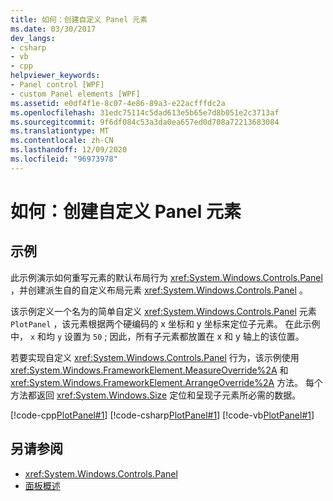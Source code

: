 ```yaml
---
title: 如何：创建自定义 Panel 元素
ms.date: 03/30/2017
dev_langs:
- csharp
- vb
- cpp
helpviewer_keywords:
- Panel control [WPF]
- custom Panel elements [WPF]
ms.assetid: e0df4f1e-8c07-4e86-89a3-e22acfffdc2a
ms.openlocfilehash: 31edc75114c5dad613e5b65e7d8b051e2c3713af
ms.sourcegitcommit: 9f6df084c53a3da0ea657ed0d708a72213683084
ms.translationtype: MT
ms.contentlocale: zh-CN
ms.lasthandoff: 12/09/2020
ms.locfileid: "96973978"
---
```

# <a name="how-to-create-a-custom-panel-element"></a>如何：创建自定义 Panel 元素
## <a name="example"></a>示例  
 此示例演示如何重写元素的默认布局行为 <xref:System.Windows.Controls.Panel> ，并创建派生自的自定义布局元素 <xref:System.Windows.Controls.Panel> 。  
  
 该示例定义一个名为的简单自定义 <xref:System.Windows.Controls.Panel> 元素 `PlotPanel` ，该元素根据两个硬编码的 x 坐标和 y 坐标来定位子元素。 在此示例中， `x` 和均 `y` 设置为 `50` ; 因此，所有子元素都放置在 x 和 y 轴上的该位置。  
  
 若要实现自定义 <xref:System.Windows.Controls.Panel> 行为，该示例使用 <xref:System.Windows.FrameworkElement.MeasureOverride%2A> 和 <xref:System.Windows.FrameworkElement.ArrangeOverride%2A> 方法。 每个方法都返回 <xref:System.Windows.Size> 定位和呈现子元素所必需的数据。  
  
 [!code-cpp[PlotPanel#1](~/samples/snippets/cpp/VS_Snippets_Wpf/PlotPanel/CPP/PlotPanel.cpp#1)]
 [!code-csharp[PlotPanel#1](~/samples/snippets/csharp/VS_Snippets_Wpf/PlotPanel/CSharp/PlotPanel.cs#1)]
 [!code-vb[PlotPanel#1](~/samples/snippets/visualbasic/VS_Snippets_Wpf/PlotPanel/VisualBasic/PlotPanel.vb#1)]  
  
## <a name="see-also"></a>另请参阅

- <xref:System.Windows.Controls.Panel>
- [面板概述](panels-overview.md)

